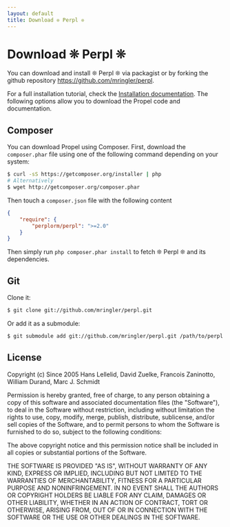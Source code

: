 ```yaml
---
layout: default
title: Download ❊ Perpl ❊
---
```


# Download ❊ Perpl ❊ #

You can download and install ❊ Perpl ❊ via packagist or by forking the github repository <https://github.com/mringler/perpl>.

For a full installation tutorial, check the [Installation documentation](documentation/01-installation). The following options allow you to download the Propel code and documentation.

## Composer ##

You can download Propel using Composer. First, download the `composer.phar` file using one of the following command depending on your system:

```bash
$ curl -sS https://getcomposer.org/installer | php
# Alternatively
$ wget http://getcomposer.org/composer.phar
```

Then touch a `composer.json` file with the following content

```json
{
    "require": {
        "perplorm/perpl": ">=2.0"
    }
}
```

Then simply run `php composer.phar install` to fetch ❊ Perpl ❊ and its dependencies.

## Git ##

Clone it:

```bash
$ git clone git://github.com/mringler/perpl.git
```

Or add it as a submodule:

```bash
$ git submodule add git://github.com/mringler/perpl.git /path/to/perpl
```


## License ##

Copyright (c) Since 2005 Hans Lellelid, David Zuelke, Francois Zaninotto, William
Durand, Marc J. Schmidt

Permission is hereby granted, free of charge, to any person obtaining a copy
of this software and associated documentation files (the "Software"), to deal
in the Software without restriction, including without limitation the rights
to use, copy, modify, merge, publish, distribute, sublicense, and/or sell
copies of the Software, and to permit persons to whom the Software is
furnished to do so, subject to the following conditions:

The above copyright notice and this permission notice shall be included in
all copies or substantial portions of the Software.

THE SOFTWARE IS PROVIDED "AS IS", WITHOUT WARRANTY OF ANY KIND, EXPRESS OR
IMPLIED, INCLUDING BUT NOT LIMITED TO THE WARRANTIES OF MERCHANTABILITY,
FITNESS FOR A PARTICULAR PURPOSE AND NONINFRINGEMENT. IN NO EVENT SHALL THE
AUTHORS OR COPYRIGHT HOLDERS BE LIABLE FOR ANY CLAIM, DAMAGES OR OTHER
LIABILITY, WHETHER IN AN ACTION OF CONTRACT, TORT OR OTHERWISE, ARISING FROM,
OUT OF OR IN CONNECTION WITH THE SOFTWARE OR THE USE OR OTHER DEALINGS IN
THE SOFTWARE.
